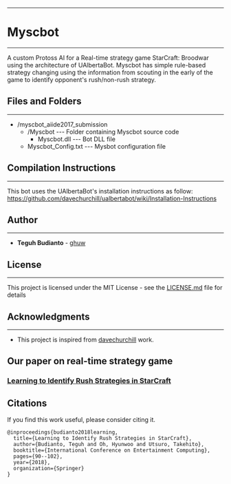 -----------------------------------------------------------
# Myscbot
-----------------------------------------------------------
A custom Protoss AI for a Real-time strategy game StarCraft: Broodwar using the architecture of UAlbertaBot.  Myscbot has simple rule-based strategy changing using the information from scouting in the early of the game to identify opponent's rush/non-rush strategy.


## Files and Folders
---------------------
* /myscbot_aiide2017_submission
	* /Myscbot	        --- Folder containing Myscbot source code
     	* Myscbot.dll		--- Bot DLL file
	* Myscbot_Config.txt	--- Mysbot configuration file


## Compilation Instructions
---------------------------
This bot uses the UAlbertaBot's installation instructions as follow: https://github.com/davechurchill/ualbertabot/wiki/Installation-Instructions


## Author
---------------------------
* **Teguh Budianto** - [ghuw](https://github.com/ghuw)

## License
---------------------------
This project is licensed under the MIT License - see the [LICENSE.md](https://github.com/ghuw/myscbot/blob/master/LICENSE.md) file for details

## Acknowledgments
---------------------------
* This project is inspired from [davechurchill](https://github.com/davechurchill/ualbertabot) work.

## Our paper on real-time strategy game
### [Learning to Identify Rush Strategies in StarCraft](https://link.springer.com/chapter/10.1007/978-3-319-99426-0_8)


## Citations
If you find this work useful, please consider citing it.

```
@inproceedings{budianto2018learning,
  title={Learning to Identify Rush Strategies in StarCraft},
  author={Budianto, Teguh and Oh, Hyunwoo and Utsuro, Takehito},
  booktitle={International Conference on Entertainment Computing},
  pages={90--102},
  year={2018},
  organization={Springer}
}
```
